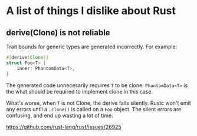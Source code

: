 # A list of things I dislike about Rust

## derive(Clone) is not reliable

Trait bounds for generic types are generated incorrectly. For example:

```rust
#[derive(Clone)]
struct Foo<T> {
	inner: PhantomData<T>,
}
```

The generated code unnecesarily requires `T` to be clone. `PhantomData<T>` is the what should be required to implement clone in this case.

What's worse, when `T` is not Clone, the derive fails silently. Rustc won't emit any errors until a `.clone()` is called on a `Foo` object.
The silent errors are confusing, and end up wasting a lot of time.

https://github.com/rust-lang/rust/issues/26925
